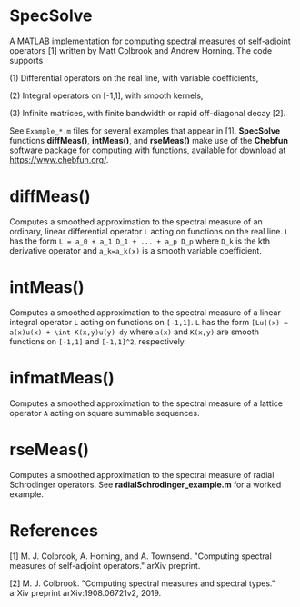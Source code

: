 SpecSolve
====================

A MATLAB implementation for computing spectral measures of self-adjoint operators [1] written by Matt Colbrook and Andrew Horning. The code supports

(1) Differential operators on the real line, with variable coefficients,

(2) Integral operators on [-1,1], with smooth kernels,

(3) Infinite matrices, with finite bandwidth or rapid off-diagonal decay [2].

See `Example_*.m`  files for several examples that appear in [1]. **SpecSolve** functions **diffMeas()**, **intMeas()**, and **rseMeas()** make use of the **Chebfun** software package for computing with functions, available for download at https://www.chebfun.org/.


diffMeas()
====================
Computes a smoothed approximation to the spectral measure of an ordinary, linear differential operator `L` acting on functions on the real line. `L` has the form `L = a_0 + a_1 D_1 + ... + a_p D_p` where `D_k` is the kth derivative operator and `a_k=a_k(x)` is a smooth variable coefficient.


intMeas()
====================
Computes a smoothed approximation to the spectral measure of a linear integral operator `L` acting on functions on `[-1,1]`. `L` has the form `[Lu](x) = a(x)u(x) + \int K(x,y)u(y) dy` where `a(x)` and `K(x,y)` are smooth functions on `[-1,1]` and `[-1,1]^2`, respectively.


infmatMeas()
===================
Computes a smoothed approximation to the spectral measure of a lattice operator `A` acting on square summable sequences.


rseMeas()
===================
Computes a smoothed approximation to the spectral measure of radial Schrodinger operators. See **radialSchrodinger_example.m** for a worked example.

References
===================

[1] M. J. Colbrook, A. Horning, and A. Townsend. "Computing spectral measures of self-adjoint operators." arXiv preprint. 

[2] M. J. Colbrook. "Computing spectral measures and spectral types." arXiv preprint arXiv:1908.06721v2, 2019.

